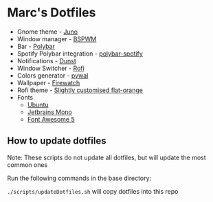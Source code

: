 # Marc's Dotfiles
* Gnome theme - [Juno](https://www.gnome-look.org/p/1280977/)
* Window manager - [BSPWM](https://github.com/baskerville/bspwm)
* Bar - [Polybar](https://github.com/polybar/polybar)
* Spotify Polybar integration - [polybar-spotify](https://github.com/Jvanrhijn/polybar-spotify)
* Notifications - [Dunst](https://github.com/dunst-project/dunst)
* Window Switcher - [Rofi](https://github.com/davatorium/rofi)
* Colors generator - [pywal](https://github.com/dylanaraps/pywal)
* Wallpaper - [Firewatch](https://www.reddit.com/r/wallpapers/comments/i48y11/firewatch_forest_4k/)
* Rofi theme - [Slightly customised flat-orange](https://github.com/davatorium/rofi-themes/tree/master/User%20Themes#flat-orange)
* Fonts
  * [Ubuntu](https://fonts.google.com/specimen/Ubuntu)
  * [Jetbrains Mono](https://www.jetbrains.com/lp/mono/)
  * [Font Awesome 5](https://fontawesome.com/)

## How to update dotfiles
Note: These scripts do not update all dotfiles, but will update the most common ones

Run the following commands in the base directory:

`./scripts/updateDotfiles.sh` will copy dotfiles into this repo
